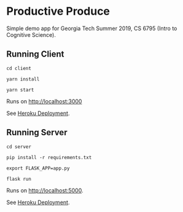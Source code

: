 # Productive Produce

Simple demo app for Georgia Tech Summer 2019, CS 6795 (Intro to Cognitive Science).

## Running Client
`cd client`

`yarn install`

`yarn start`

Runs on [http://localhost:3000](http://localhost:3000)

See [Heroku Deployment](https://productive-produce-api.herokuapp.com/).


## Running Server
`cd server`

`pip install -r requirements.txt`

`export FLASK_APP=app.py`

`flask run`

Runs on [http://localhost:5000](http://localhost:5000).

See [Heroku Deployment](https://productive-produce-client.herokuapp.com/).

